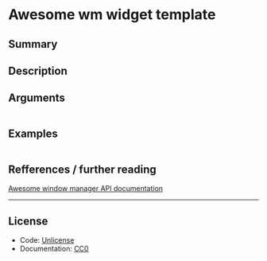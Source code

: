 # Awesome wm widget template

## Summary



## Description



## Arguments

```

```

## Examples

```lua

```

## Refferences / further reading

[Awesome window manager API documentation](https://awesomewm.org/apidoc/)

---

## License

 - Code: [Unlicense](https://unlicense.org/)
 - Documentation: [CC0](https://creativecommons.org/publicdomain/zero/1.0/)

[lua-nil]: https://www.lua.org/pil/2.1.html
[lua-boolean]: https://www.lua.org/pil/2.2.html
[lua-number]: https://www.lua.org/pil/2.3.html
[lua-string]: https://www.lua.org/pil/2.4.html
[lua-table]: https://www.lua.org/pil/2.5.html
[lua-function]: https://www.lua.org/pil/2.6.html
[lua-userdata-thread]: https://www.lua.org/pil/2.7.html
